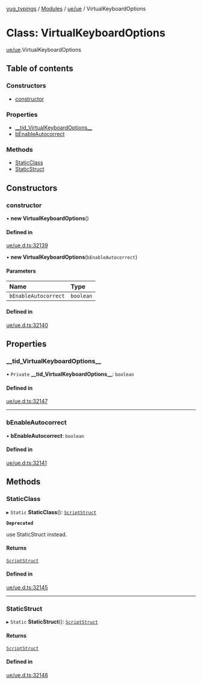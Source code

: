 [yug_typings](../README.md) / [Modules](../modules.md) / [ue/ue](../modules/ue_ue.md) / VirtualKeyboardOptions

# Class: VirtualKeyboardOptions

[ue/ue](../modules/ue_ue.md).VirtualKeyboardOptions

## Table of contents

### Constructors

- [constructor](ue_ue.VirtualKeyboardOptions.md#constructor)

### Properties

- [\_\_tid\_VirtualKeyboardOptions\_\_](ue_ue.VirtualKeyboardOptions.md#__tid_virtualkeyboardoptions__)
- [bEnableAutocorrect](ue_ue.VirtualKeyboardOptions.md#benableautocorrect)

### Methods

- [StaticClass](ue_ue.VirtualKeyboardOptions.md#staticclass)
- [StaticStruct](ue_ue.VirtualKeyboardOptions.md#staticstruct)

## Constructors

### constructor

• **new VirtualKeyboardOptions**()

#### Defined in

[ue/ue.d.ts:32139](https://github.com/YugMetaverse/yug_typings/blob/b7d9b19/ue/ue.d.ts#L32139)

• **new VirtualKeyboardOptions**(`bEnableAutocorrect`)

#### Parameters

| Name | Type |
| :------ | :------ |
| `bEnableAutocorrect` | `boolean` |

#### Defined in

[ue/ue.d.ts:32140](https://github.com/YugMetaverse/yug_typings/blob/b7d9b19/ue/ue.d.ts#L32140)

## Properties

### \_\_tid\_VirtualKeyboardOptions\_\_

• `Private` **\_\_tid\_VirtualKeyboardOptions\_\_**: `boolean`

#### Defined in

[ue/ue.d.ts:32147](https://github.com/YugMetaverse/yug_typings/blob/b7d9b19/ue/ue.d.ts#L32147)

___

### bEnableAutocorrect

• **bEnableAutocorrect**: `boolean`

#### Defined in

[ue/ue.d.ts:32141](https://github.com/YugMetaverse/yug_typings/blob/b7d9b19/ue/ue.d.ts#L32141)

## Methods

### StaticClass

▸ `Static` **StaticClass**(): [`ScriptStruct`](ue_ue.ScriptStruct.md)

**`Deprecated`**

use StaticStruct instead.

#### Returns

[`ScriptStruct`](ue_ue.ScriptStruct.md)

#### Defined in

[ue/ue.d.ts:32145](https://github.com/YugMetaverse/yug_typings/blob/b7d9b19/ue/ue.d.ts#L32145)

___

### StaticStruct

▸ `Static` **StaticStruct**(): [`ScriptStruct`](ue_ue.ScriptStruct.md)

#### Returns

[`ScriptStruct`](ue_ue.ScriptStruct.md)

#### Defined in

[ue/ue.d.ts:32146](https://github.com/YugMetaverse/yug_typings/blob/b7d9b19/ue/ue.d.ts#L32146)

